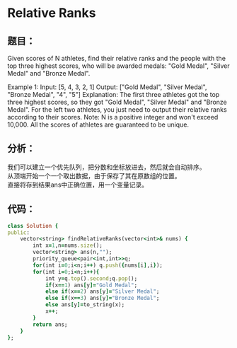 # Relative Ranks
## 题目：
Given scores of N athletes, find their relative ranks and the people with the top three highest scores, who will be awarded medals: "Gold Medal", "Silver Medal" and "Bronze Medal".

Example 1:
Input: [5, 4, 3, 2, 1]
Output: ["Gold Medal", "Silver Medal", "Bronze Medal", "4", "5"]
Explanation: The first three athletes got the top three highest scores, so they got "Gold Medal", "Silver Medal" and "Bronze Medal". 
For the left two athletes, you just need to output their relative ranks according to their scores.
Note:
N is a positive integer and won't exceed 10,000.
All the scores of athletes are guaranteed to be unique.

## 分析：
我们可以建立一个优先队列，把分数和坐标放进去，然后就会自动排序。<br>
从顶端开始一个一个取出数据，由于保存了其在原数组的位置。<br>
直接将存到结果ans中正确位置，用一个变量记录。<br>

## 代码：
```ruby
class Solution {
public:
    vector<string> findRelativeRanks(vector<int>& nums) {
        int x=1,n=nums.size();
        vector<string> ans(n,"");
        priority_queue<pair<int,int>>q;
        for(int i=0;i<n;i++) q.push({nums[i],i});
        for(int i=0;i<n;i++){
            int y=q.top().second;q.pop();
            if(x==1) ans[y]="Gold Medal";
            else if(x==2) ans[y]="Silver Medal";
            else if(x==3) ans[y]="Bronze Medal";
            else ans[y]=to_string(x);
            x++;
        }
        return ans;
    }
};
